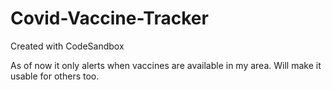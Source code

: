 # Covid-Vaccine-Tracker

Created with CodeSandbox

As of now it only alerts when vaccines are available in my area.
Will make it usable for others too.
